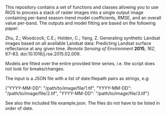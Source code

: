 This repository contains a set of functions and classes allowing you to use RIOS to process a stack of raster images into a single output image containing per-band season-trend model coefficients, RMSE, and an overall value per-band. The outputs and model fitting are based on the following paper:

Zhu, Z.; Woodcock, C.E.; Holden, C.; Yang, Z. Generating synthetic Landsat images based on all available Landsat data: Predicting Landsat surface reflectance at any given time. *Remote Sensing of Environment* **2015**, *162*, 67–83. doi:10.1016/j.rse.2015.02.009.

Models are fitted over the entire provided time series, i.e. the script does not look for breaks/changes.

The input is a JSON file with a list of date:filepath pairs as strings, e.g:

{"YYYY-MM-DD": "/path/to/image/file/1.tif",
"YYYY-MM-DD": "/path/to/image/file/2.tif",
"YYYY-MM-DD": "/path/to/image/file/3.tif"}

See also the included file example.json. The files do not have to be listed in order of date.
